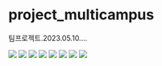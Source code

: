 # project_multicampus
팀프로젝트.2023.05.10....
<div>
  <img src="https://img.shields.io/badge/HTML5-E34F26?style=flat&logo=HTML5&logoColor=white"/>
  <img src="https://img.shields.io/badge/CSS-1572B6?style=flat&logo=CSS3&logoColor=white"/>
  <img src="https://img.shields.io/badge/JavaScript-F7DF1E?style=flat&logo=JavaScript&logoColor=white"/>
  <img src="https://img.shields.io/badge/JQuery-0769AD?style=flat&logo=jQuery&logoColor=white"/>
  <img src="https://img.shields.io/badge/JPA-004027?style=flat&logo=Jameson&logoColor=white"/>
  <img src="https://img.shields.io/badge/Spring-6DB33F?style=flat&logo=Simkl&logoColor=white"/>
  <img src="https://img.shields.io/badge/springboot-6DB33F?style=flat&logo=Spring Boot&logoColor=white">
  <img src="https://img.shields.io/badge/thymeleaf-6DB33F?style=flat&logo=Thymeleaf&logoColor=white">
 </div>
